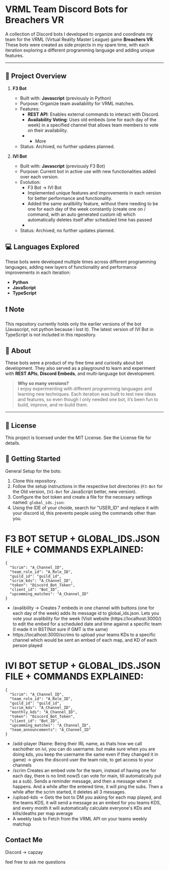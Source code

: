 # VRML Team Discord Bots for Breachers VR

A collection of Discord bots I developed to organize and coordinate my team for the VRML (Virtual Reality Master League) game **Breachers VR**. These bots were created as side projects in my spare time, with each iteration exploring a different programming language and adding unique features. 

---

## 🚀 Project Overview

1. **F3 Bot**
    - Built with: **Javascript** (previously in Python)
    - Purpose: Organize team availability for VRML matches.
    - Features:
      - **REST API**: Enables external commands to interact with Discord.
      - **Availability Voting**: Uses old embeds (one for each day of the week) in a specified channel that allows team members to vote on their availability.
      - + More
    - Status: Archived, no further updates planned.

2. **IVI Bot**
    - Built with: **Javascript** (previously F3 Bot)
    - Purpose: Current bot in active use with new functionalities added over each version.
    - Evolution: 
      - F3 Bot → IVI Bot
      - Implemented unique features and improvements in each version for better performance and functionality.
      - Added the same avalibility feature, without there needing to be one for each day of the week constantly (create one on / command, with an auto generated custom id) which automatically deletes itself after scheduled time has passed
      - 
    - Status: Archived, no further updates planned.

## 💻 Languages Explored
These bots were developed multiple times across different programming languages, adding new layers of functionality and performance improvements in each iteration:
- **Python**
- **JavaScript**
- **TypeScript**

## ❗ Note
This repository currently holds only the earlier versions of the bot (Javascript, not python because i lost it). The latest version of IVI Bot in TypeScript is not included in this repository.

## 📜 About
These bots were a product of my free time and curiosity about bot development. They also served as a playground to learn and experiment with **REST APIs**, **Discord Embeds**, and multi-language bot development. 

> **Why so many versions?**  
> I enjoy experimenting with different programming languages and learning new techniques. Each iteration was built to test new ideas and features, so even though I only needed one bot, it’s been fun to build, improve, and re-build them.

---

## 📄 License

This project is licensed under the MIT License. See the License file for details.

## 🤖 Getting Started

General Setup for the bots:
1. Clone this repository.
2. Follow the setup instructions in the respective bot directories (`F3-Bot` for the Old version, `IVI-Bot` for JavaScript better, new version).
3. Configure the bot token and create a file for the necessary settings named: `global_ids.json`:
4. Using the IDE of your choide, search for "USER_ID" and replace it with your discord id, this prevents people using the commands other than you.
   
# F3 BOT SETUP + GLOBAL_IDS.JSON FILE + COMMANDS EXPLAINED:
```
{
  "Scrim": "A_Channel_ID",
  "team_role_id": "A_Role_ID",
  "guild_id": "guild_id",
  "scrim_kds": "A_Channel_ID",
  "token": "Discord_Bot_Token",
  "client_id": "Bot_ID",
  "upcomming_matches": "A_Channel_ID"
}
```

* /avalibility -> Creates 7 embeds in one channel with buttons (one for each day of the week) adds its message id to global_ids.json. Lets you vote your avalibility for the week (Visit website (https://localhost:3000/) to edit the embed for a scheduled date and time against a specific team (I made it in BST(Not sure if GMT is the same)
* https://localhost:3000/scrims to upload your teams KDs to a specific channel which would be sent an embed of each map, and KD of each person played

# IVI BOT SETUP + GLOBAL_IDS.JSON FILE + COMMANDS EXPLAINED:
```
{
  "Scrim": "A_Channel_ID",
  "team_role_id": "A_Role_ID",
  "guild_id": "guild_id",
  "scrim_kds": "A_Channel_ID",
  "monthly_kds": "A_Channel_ID",
  "token": "Discord_Bot_Token",
  "client_id": "Bot_ID",
  "upcomming_matches": "A_Channel_ID",
  "team_announcements": "A_Channel_ID"
}
```

* /add-player (Name: Being their IRL name, as thats how we call eachother on ivi, you can do username. but make sure when you are doing kds, you keep the username the same even if they changed it in game) -> gives the discord user the team role, to get access to your channels
* /scrim Creates an embed vote for the team, instead of having one for each day, there is no limit now(5 can vote for main, till automatically put as a sub). Sends a reminder message, and then a message when it happens. And a while after the entered time, it will ping the subs. Then a while after the scrim started, it deletes all 3 messages.
* /upload-kds -> Gets the bot to DM you asking for each map played, and the teams KDS, it will send a message as an embed for you teams KDS, and every month it will automatically calculate everyone's KDs and kills/deaths per map average
* A weekly task to Fetch from the VRML API on your teams weekly matchup

## Contact Me
Discord -> capzay

feel free to ask me questions
